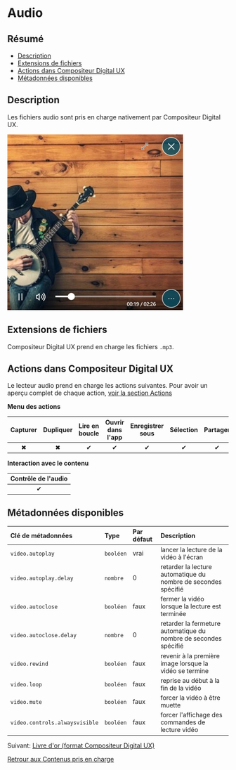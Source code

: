 # Audio

## Résumé
* [Description](#description)
* [Extensions de fichiers](#extensions-de-fichiers)
* [Actions dans Compositeur Digital UX](#actions-au-sein-du-compositeur-digital-ux)
* [Métadonnées disponibles](#métadonnées-disponibles)

## Description

Les fichiers audio sont pris en charge nativement par Compositeur Digital UX.

![Fichier audio lu dans Compositeur Digital UX](../../../en/img/content_audio.JPG)

## Extensions de fichiers 

Compositeur Digital UX prend en charge les fichiers `.mp3`.

## Actions dans Compositeur Digital UX

Le lecteur audio prend en charge les actions suivantes. Pour avoir un aperçu complet de chaque action, [voir la section Actions](actions.md)

**Menu des actions**

| Capturer | Dupliquer | Lire en boucle | Ouvrir dans l'app | Enregistrer sous | Sélection | Partager | 
|:--------:|:---------:|:--------------:|:-----------------:|:----------------:|:---------:|:--------:|
| &#x2716; | &#x2716;  | &#x2714;       | &#x2714;          | &#x2714;         | &#x2714;  | &#x2714; |

**Interaction avec le contenu**

| Contrôle de l'audio |
|:-------------------:|
| &#x2714;            | 


## Métadonnées disponibles

| Clé de métadonnées                | Type      | Par défaut | Description                                                      |
|:--------------------------------- |:----------|:-----------|:-----------------------------------------------------------------|
| `video.autoplay`                  | `booléen` | vrai       | lancer la lecture de la vidéo à l'écran                          |
| `video.autoplay.delay`            | `nombre ` | 0          | retarder la lecture automatique du nombre de secondes spécifié   |
| `video.autoclose`                 | `booléen` | faux       | fermer la vidéo lorsque la lecture est terminée                  |
| `video.autoclose.delay`           | `nombre ` | 0          | retarder la fermeture automatique du nombre de secondes spécifié |
| `video.rewind`                    | `booléen` | faux       | revenir à la première image lorsque la vidéo se termine          |
| `video.loop`                      | `booléen` | faux       | reprise au début à la fin de la vidéo                            |
| `video.mute`                      | `booléen` | faux       | forcer la vidéo à être muette                                    |
| `video.controls.alwaysvisible`    | `booléen` | faux       | forcer l'affichage des commandes de lecture vidéo                |

Suivant: [Livre d'or (format Compositeur Digital UX)](guestbook.md)

[Retrour aux Contenus pris en charge](index.md)

